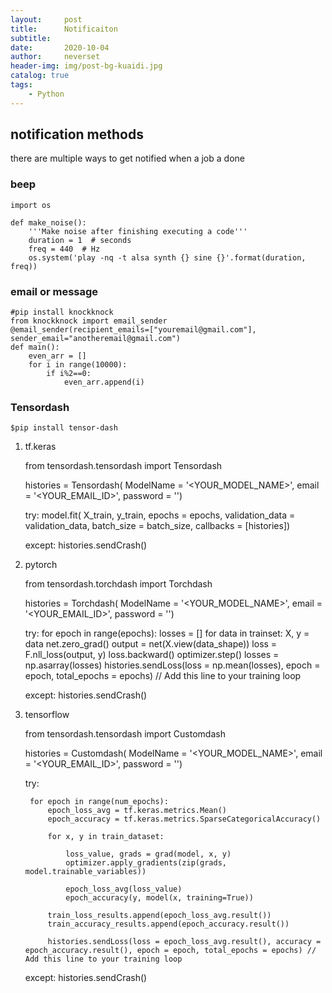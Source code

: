 ```yaml
---
layout:     post
title:      Notificaiton
subtitle:   
date:       2020-10-04
author:     neverset
header-img: img/post-bg-kuaidi.jpg
catalog: true
tags:
    - Python
---
```



## notification methods
there are multiple ways to get notified when a job a done
### beep

    import os 

    def make_noise():
        '''Make noise after finishing executing a code'''
        duration = 1  # seconds
        freq = 440  # Hz
        os.system('play -nq -t alsa synth {} sine {}'.format(duration, freq))

### email or message

    #pip install knockknock
    from knockknock import email_sender
    @email_sender(recipient_emails=["youremail@gmail.com"], sender_email="anotheremail@gmail.com")
    def main():
        even_arr = []
        for i in range(10000):
            if i%2==0:
                even_arr.append(i)

### Tensordash

    $pip install tensor-dash
1. tf.keras

    from tensordash.tensordash import Tensordash

    histories = Tensordash(
        ModelName = '<YOUR_MODEL_NAME>',
        email = '<YOUR_EMAIL_ID>', 
        password = '<YOUR PASSWORD>')
        
    try:
        model.fit(
        X_train, 
        y_train, 
        epochs = epochs, 
        validation_data = validation_data, 
        batch_size = batch_size, 
        callbacks = [histories])

    except:
        histories.sendCrash()

2. pytorch

    from tensordash.torchdash import Torchdash

    histories = Torchdash(
        ModelName = '<YOUR_MODEL_NAME>',
        email = '<YOUR_EMAIL_ID>', 
        password = '<YOUR PASSWORD>')

    try:
        for epoch in range(epochs):
            losses = []
            for data in trainset:
                X, y = data
                net.zero_grad()
                output = net(X.view(data_shape))
                loss = F.nll_loss(output, y)
                loss.backward()
                optimizer.step()
            losses = np.asarray(losses)
            histories.sendLoss(loss = np.mean(losses), epoch = epoch, total_epochs = epochs) // Add this line to your training loop

    except:
        histories.sendCrash()

3. tensorflow

    from tensordash.tensordash import Customdash

    histories = Customdash(
        ModelName = '<YOUR_MODEL_NAME>',
        email = '<YOUR_EMAIL_ID>', 
        password = '<YOUR PASSWORD>')

    try:

        for epoch in range(num_epochs):
            epoch_loss_avg = tf.keras.metrics.Mean()
            epoch_accuracy = tf.keras.metrics.SparseCategoricalAccuracy()

            for x, y in train_dataset:

                loss_value, grads = grad(model, x, y)
                optimizer.apply_gradients(zip(grads, model.trainable_variables))

                epoch_loss_avg(loss_value)
                epoch_accuracy(y, model(x, training=True))

            train_loss_results.append(epoch_loss_avg.result())
            train_accuracy_results.append(epoch_accuracy.result())

            histories.sendLoss(loss = epoch_loss_avg.result(), accuracy = epoch_accuracy.result(), epoch = epoch, total_epochs = epochs) // Add this line to your training loop

    except:
        histories.sendCrash()